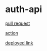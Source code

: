 # auth-api

[pull request](https://github.com/jadaan96/auth-api/pull/1)

[action](https://github.com/jadaan96/auth-api/actions)

[deployed link](https://auth-api-chnl.onrender.com/)
